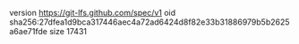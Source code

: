 version https://git-lfs.github.com/spec/v1
oid sha256:27dfea1d9bca317446aec4a72ad6424d8f82e33b31886979b5b2625a6ae71fde
size 17431
